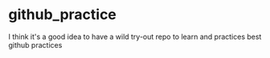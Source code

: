 # github_practice
I think it's a good idea to have a wild try-out repo to learn and practices best github practices
